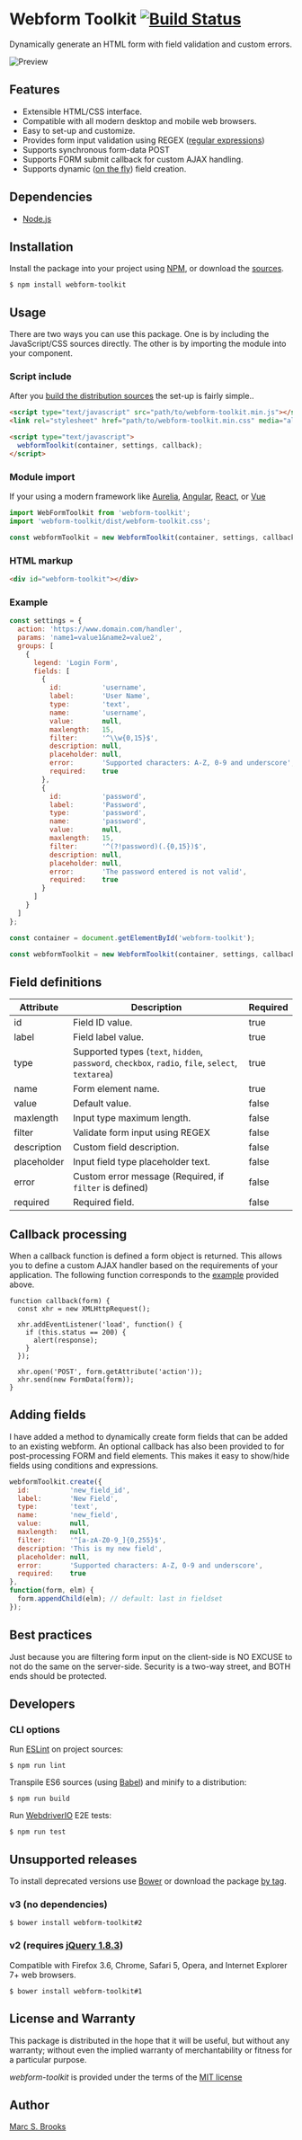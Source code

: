 # Webform Toolkit [![Build Status](https://api.travis-ci.com/nuxy/webform-toolkit.svg?branch=master)](https://app.travis-ci.com/github/nuxy/webform-toolkit)

Dynamically generate an HTML form with field validation and custom errors.

![Preview](https://nuxy.github.io/webform-toolkit/preview.gif)

## Features

- Extensible HTML/CSS interface.
- Compatible with all modern desktop and mobile web browsers.
- Easy to set-up and customize.
- Provides form input validation using REGEX ([regular expressions](http://www.regular-expressions.info/reference.html))
- Supports synchronous form-data POST
- Supports FORM submit callback for custom AJAX handling.
- Supports dynamic ([on the fly](#adding-fields)) field creation.

## Dependencies

- [Node.js](https://nodejs.org)

## Installation

Install the package into your project using [NPM](https://npmjs.com), or download the [sources](https://github.com/nuxy/webform-toolkit/archive/master.zip).

    $ npm install webform-toolkit

## Usage

There are two ways you can use this package.  One is by including the JavaScript/CSS sources directly.  The other is by importing the module into your component.

### Script include

After you [build the distribution sources](#cli-options) the set-up is fairly simple..

```html
<script type="text/javascript" src="path/to/webform-toolkit.min.js"></script>
<link rel="stylesheet" href="path/to/webform-toolkit.min.css" media="all" />

<script type="text/javascript">
  webformToolkit(container, settings, callback);
</script>
```

### Module import

If your using a modern framework like [Aurelia](https://aurelia.io), [Angular](https://angular.io), [React](https://reactjs.org), or [Vue](https://vuejs.org)

```javascript
import WebFormToolkit from 'webform-toolkit';
import 'webform-toolkit/dist/webform-toolkit.css';

const webformToolkit = new WebformToolkit(container, settings, callback);
```

### HTML markup

```html
<div id="webform-toolkit"></div>
```

### Example

```javascript
const settings = {
  action: 'https://www.domain.com/handler',
  params: 'name1=value1&name2=value2',
  groups: [
    {
      legend: 'Login Form',
      fields: [
        {
          id:          'username',
          label:       'User Name',
          type:        'text',
          name:        'username',
          value:       null,
          maxlength:   15,
          filter:      '^\\w{0,15}$',
          description: null,
          placeholder: null,
          error:       'Supported characters: A-Z, 0-9 and underscore',
          required:    true
        },
        {
          id:          'password',
          label:       'Password',
          type:        'password',
          name:        'password',
          value:       null,
          maxlength:   15,
          filter:      '^(?!password)(.{0,15})$',
          description: null,
          placeholder: null,
          error:       'The password entered is not valid',
          required:    true
        }
      ]
    }
  ]
};

const container = document.getElementById('webform-toolkit');

const webformToolkit = new WebformToolkit(container, settings, callback);
```

## Field definitions

| Attribute   | Description                                                                                       | Required |
|-------------|---------------------------------------------------------------------------------------------------|----------|
| id          | Field ID value.                                                                                   | true     |
| label       | Field label value.                                                                                | true     |
| type        | Supported types (`text`, `hidden`, `password`, `checkbox`, `radio`, `file`, `select`, `textarea`) | true     |
| name        | Form element name.                                                                                | true     |
| value       | Default value.                                                                                    | false    |
| maxlength   | Input type maximum length.                                                                        | false    |
| filter      | Validate form input using REGEX                                                                   | false    |
| description | Custom field description.                                                                         | false    |
| placeholder | Input field type placeholder text.                                                                | false    |
| error       | Custom error message (Required, if `filter` is defined)                                           | false    |
| required    | Required field.                                                                                   | false    |

## Callback processing

When a callback function is defined a form object is returned. This allows you to define a custom AJAX handler based on the requirements of your application. The following function corresponds to the [example](#usage) provided above.

```javasctipt
function callback(form) {
  const xhr = new XMLHttpRequest();

  xhr.addEventListener('load', function() {
    if (this.status == 200) {
      alert(response);
    }
  });

  xhr.open('POST', form.getAttribute('action'));
  xhr.send(new FormData(form));
}
```

## Adding fields

I have added a method to dynamically create form fields that can be added to an existing webform. An optional callback has also been provided to for post-processing FORM and field elements. This makes it easy to show/hide fields using conditions and expressions.

```javascript
webformToolkit.create({
  id:          'new_field_id',
  label:       'New Field',
  type:        'text',
  name:        'new_field',
  value:       null,
  maxlength:   null,
  filter:      '^[a-zA-Z0-9_]{0,255}$',
  description: 'This is my new field',
  placeholder: null,
  error:       'Supported characters: A-Z, 0-9 and underscore',
  required:    true
},
function(form, elm) {
  form.appendChild(elm); // default: last in fieldset
});
```

## Best practices

Just because you are filtering form input on the client-side is NO EXCUSE to not do the same on the server-side.  Security is a two-way street, and BOTH ends should be protected.

## Developers

### CLI options

Run [ESLint](https://eslint.org) on project sources:

    $ npm run lint

Transpile ES6 sources (using [Babel](https://babeljs.io)) and minify to a distribution:

    $ npm run build

Run [WebdriverIO](https://webdriver.io) E2E tests:

    $ npm run test

## Unsupported releases

To install deprecated versions use [Bower](http://bower.io) or download the package [by tag](https://github.com/nuxy/webform-toolkit/tags).

### v3 (no dependencies)

    $ bower install webform-toolkit#2

### v2 (requires [jQuery 1.8.3](http://ajax.googleapis.com/ajax/libs/jquery/1.8.3/jquery.min.js))

Compatible with Firefox 3.6, Chrome, Safari 5, Opera, and Internet Explorer 7+ web browsers.

    $ bower install webform-toolkit#1

## License and Warranty

This package is distributed in the hope that it will be useful, but without any warranty; without even the implied warranty of merchantability or fitness for a particular purpose.

_webform-toolkit_ is provided under the terms of the [MIT license](http://www.opensource.org/licenses/mit-license.php)

## Author

[Marc S. Brooks](https://github.com/nuxy)
